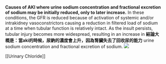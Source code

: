 **Causes of AKI where urine sodium concentration and fractional excretion of sodium may be initially reduced, only to later increase.** 
In these conditions, the GFR is reduced because of activation of systemic and/or intrakidney vasoconstrictors causing a reduction in filtered load of sodium at a time when tubular function is relatively intact. As the insult persists, tubular injury becomes more widespread, resulting in an increase in **結論大概是：當aki的時候，尿鈉的濃度會上升，因為腎臟失去了回收尿的能力** urine sodium concentration and fractional excretion of sodium.
![](https://i.imgur.com/AaNv1NX.png)

[[Urinary Chloride]]